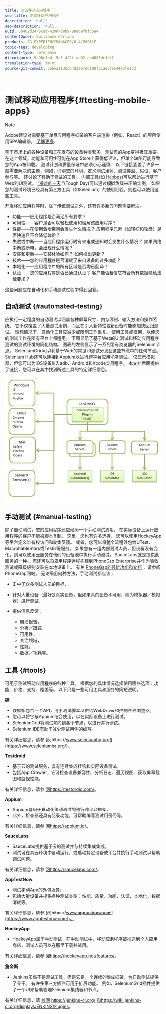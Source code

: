 ```yaml
---
title: 测试移动应用程序
seo-title: 测试移动应用程序
description: 'null'
seo-description: 'null'
uuid: 3b402d34-5cab-4280-b8b9-88ad9f8fc5e4
contentOwner: Guillaume Carlino
products: SG_EXPERIENCEMANAGER/6.4/MOBILE
topic-tags: developing
content-type: reference
discoiquuid: 5a98e1bd-f5c1-4f2f-ac02-dbd005dc1de7
translation-type: tm+mt
source-git-commit: 55b6a113bcb4d39b7eb100f21a05b9b44e3fe1c3

---
```



# 测试移动应用程序{#testing-mobile-apps}

>[!NOTE]
>
>Adobe建议对需要基于单页应用程序框架的客户端渲染（例如，React）的项目使用SPA编辑器。 [了解更多](/help/sites-developing/spa-overview.md).

鉴于市场上的各种设备和正在发布的设备种类繁多，测试您的App变得极其重要。 在这个领域，功能和可用性可能在App Store上获得低评论，但单个缺陷可能导致您的App被卸载。 测试计划和质量保证中必须小心谨慎。 以下链接涵盖了许多一般需要解决的主题，例如，识别您的环境、定义测试用例、测试类型、假设、客户参与等。 还讨论了有助于测试的工具。 内部工具(如 [Hobbes](/help/sites-developing/hobbes.md))可以帮助进行基于Web的UI测试。 [“艰难的一天](/help/sites-developing/tough-day.md) ”(Tough Day)可以通过模拟负载来压缩实例。 如果您的测试环境已经具有第三方工具（如Selenium）的使用经验，则也可以使用这些工具。

开发移动应用程序时，除了传统测试之外，还有许多新的问题需要解决。

* 功能——应用程序是否满足所有要求？
* 可用性——客户是否可以轻松使用和理解该应用程序？
* 性能——在使用激增期间会发生什么情况？ 应用程序元素（如轻扫和轮盘）是否快速且不会降低体验？
* 失败或中断——当应用程序运行时有来电或通知时会发生什么情况？ 如果网络中断或断电，会出现什么情况？
* 安装和更新——安装体验如何？ 如何推出更新？
* 技术——您的应用程序是否消耗了来自设备的过多功能？
* 本地化——应用程序中的所有区域是否均已翻译？
* 认证——您的应用程序是否已通过认证？ 客户能否相信它符合所有数据隐私法律要求？

这些问题应在自动化和手动测试过程中得到回答。

## 自动测试 {#automated-testing}

应执行一定程度的自动测试以涵盖各种屏幕尺寸、内存限制、输入方法和操作系统。 它不仅覆盖了大量测试用例，而且在引入新特性或新设备时能够加快回归测试。 理想情况下，自动化工具应减少或限制工作重复。 使用工具或框架，以便您的测试工作在所有平台上都适用。 下图显示了基于Web的UI测试和移动应用程序测试的测试环境的简化结构。 图表的左侧显示了一系列带有浏览器的Selenium节点。 SeleniumGrid可以将基于Web的常见UI测试分发到这些节点中的任何节点。 Selenium Hub还可以连接到Appium以进行跨平台应用程序测试。 仅显示模拟器，但您可以为iOS设备加入adb、Android和Xcode实用程序。 本文档后面提供了链接，您可以在其中找到所述工具的特定详细信息。

![chlimage_1](assets/chlimage_1.jpeg)

## 手动测试 {#manual-testing}

除了自动测试，您的应用程序还应经历一个手动测试周期。 在实际设备上运行应用程序的客户不能被脚本复制。 这里，您也有许多选择。 您可以使用HockeyApp等平台定义谁有权访问和收集反馈。 或者，您可以将整个流程外包给UTest、MacrohableStars或Testin等服务。 如果您有一组内部测试人员，但设备没有变化，则可以使用云服务在他们的设备池中执行手动测试。 SauceLabs就是提供此服务的一种。 您还可以将应用程序远程构建到PhoneGap Enterprise并作为验收测试或降级级别安装在本地设备上。 有关 [PhoneGap的最新功能和文档](https://phonegap.com/) ，请参阅PhoneGap网站。 无论采用何种方法，手动测试都应该；

* 击中了众多测试人员的目标，
* 针对大量设备（最好是真实设备，但如果真的设备不可用，则为模拟器／模拟器）进行测试，
* 提供信息反馈：

   * 崩溃报告，
   * 分析／跟踪，
   * 可用性，
   * 关注领域，
   * 性能，
   * 数据／功耗等。

## 工具 {#tools}

可用于测试移动应用程序的各种工具。 根据您的具体情况选择使用哪些选项：功能、价格、支持、覆盖等。 以下只是一些可用工具和服务的简短说明。

**硒**

* 该框架包含一个API，用于测试脚本以供给WebDriver和控制各种浏览器。
* 您可以将它与Appium结合使用，以在实际设备上进行测试。
* SeleniumGrid将测试定向到各个节点，以进行并行测试。
* Selenium IDE有助于减少测试用例的编写。

有关详细信息，请参 [阅https://www.seleniumhq.org/](https://www.seleniumhq.org/)。

**Testdroid**

* 基于云的测试服务，具有连续集成挂钩和实际设备测试。
* 包括App Crawler，它可检查设备兼容性、分析日志、遍历视图、获取屏幕截图和监视性能。

有关详细信息，请参 [阅https://testdroid.com/](https://testdroid.com/)。

**Appium**

* Appium是用于自动化移动测试的流行跨平台框架。
* 此外，检查器还具有记录功能，可帮助编写测试用例代码。

有关详细信息，请参 [阅https://appium.io/](https://appium.io/)。

**SauceLabs**

* SauceLabs提供基于云的测试并与持续集成集成。
* 测试可在其云环境中自动运行，或启动特定设备或平台并执行手动测试以帮助调试问题。

有关详细信息，请参 [阅https://saucelabs.com/](https://saucelabs.com/)。

**AppTestNow**

* 测试移动App的外包服务。
* 包括大量设备并提供各种测试类型：性能、质量、功能、认证、本地化、数据消耗等。

有关详细信息，请参 [阅https://www.apptestnow.com](https://www.apptestnow.com/)。

**HockeyApp**

* HockeyApp属于手动测试，在手动测试中，移动应用程序被推送到个人应用商店，测试人员可以在那里下载并试用。

有关详细信息，请参 [阅https://hockeyapp.net/features/](https://hockeyapp.net/features/)。

**詹金斯**

* Jenkins虽然不是测试工具，但是它是一个连续的集成框架，为自动测试提供了骨干。 有许多第三方插件可用于扩展功能。 例如，SeleniumGrid插件提供了一个UI来帮助管理Selenium集线器和节点。

有关详细信息，请 [参阅](https://jenkins-ci.org/) https://jenkins-ci.org/ [和https://wiki.jenkins-ci.org/display/JENKINS/Plugins](https://wiki.jenkins-ci.org/display/JENKINS/Plugins)。
